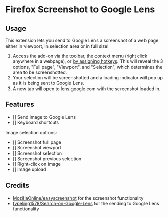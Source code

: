 # Firefox Screenshot to Google Lens

## Usage

This extension lets you send to Google Lens a screenshot of a web page either in viewport, in selection area or in full size!

1. Access the add-on via the toolbar, the context menu (right click anywhere in a webpage), or [by assigning hotkeys](https://support.mozilla.org/en-US/kb/manage-extension-shortcuts-firefox). This will reveal the 3 options, "Full page", "Viewport", and "Selection", which determines the area to be screenshotted.
2. Your selection will be screenshotted and a loading indicator will pop up as it is being sent to Google Lens.
3. A new tab will open to lens.google.com with the screenshot loaded in. 

## Features

- [] Send image to Google Lens
- [] Keyboard shortcuts

Image selection options:
- [] Screenshot full page
- [] Screenshot viewport
- [] Screenshot selection
- [] Screenshot previous selection
- [] Right-click on image
- [] Image upload

## Credits

- [MozillaOnline/easyscreenshot](https://github.com/MozillaOnline/easyscreenshot) for the screenshot functionality
- [typeling1578/Search-on-Google-Lens](https://github.com/typeling1578/Search-on-Google-Lens) for the sending to Google Lens functionality

